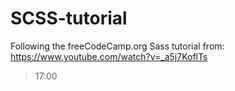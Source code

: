 # SCSS-tutorial

Following the freeCodeCamp.org Sass tutorial from: https://www.youtube.com/watch?v=_a5j7KoflTs

> 17:00
